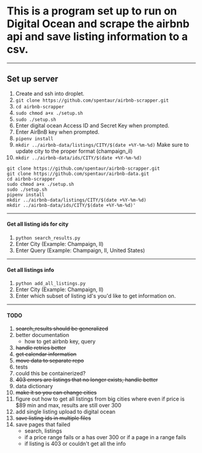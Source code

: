 # This is a program set up to run on Digital Ocean and scrape the airbnb api and save listing information to a csv.
----
## Set up server
1) Create and ssh into droplet.
2) `git clone https://github.com/spentaur/airbnb-scrapper.git`
3) `cd airbnb-scrapper`
4) `sudo chmod a+x ./setup.sh`
5) `sudo ./setup.sh`
6) Enter digital ocean Access ID and Secret Key when prompted.
6) Enter AirBnB key when prompted.
7) `pipenv install`
8) `mkdir ../airbnb-data/listings/CITY/$(date +%Y-%m-%d)` Make sure to
 update city to the proper format (champaign_il)
9) `mkdir ../airbnb-data/ids/CITY/$(date +%Y-%m-%d)`

```
git clone https://github.com/spentaur/airbnb-scrapper.git
git clone https://github.com/spentaur/airbnb-data.git
cd airbnb-scrapper
sudo chmod a+x ./setup.sh
sudo ./setup.sh
pipenv install
mkdir ../airbnb-data/listings/CITY/$(date +%Y-%m-%d)
mkdir ../airbnb-data/ids/CITY/$(date +%Y-%m-%d)'
```

----

#### Get all listing ids for city

1) `python search_results.py`
2) Enter City (Example: Champaign, Il)
3) Enter Query (Example: Champaign, Il, United States)

----

#### Get all listings info

1) `python add_all_listings.py`
2) Enter City (Example: Champaign, Il)
3) Enter which subset of listing id's you'd like to get information on.

----
#### TODO
1) ~~search_results should be generalized~~
2) better documentation
    - how to get airbnb key, query
3) ~~handle retries better~~
4) ~~get calendar information~~
5) ~~move data to separate repo~~
6) tests
7) could this be containerized?
8) ~~403 errors are listings that no longer exists, handle better~~
9) data dictionary
10) ~~make it so you can change cities~~
11) figure out how to get all listings from big cities where even if price
 is $89 min and max, results are still over 300
12) add single listing upload to digital ocean
13) ~~save listing ids in multiple files~~
14) save pages that failed
    - search, listings
    - if a price range fails or a has over 300 or if a page in a range fails
    - if listing is 403 or couldn't get all the info 